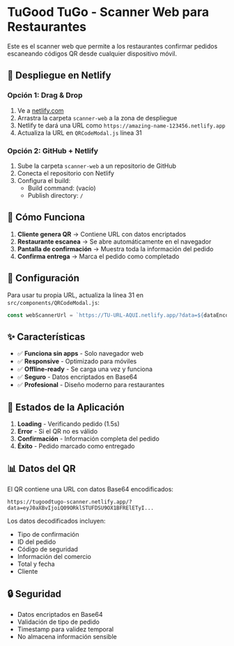 # TuGood TuGo - Scanner Web para Restaurantes

Este es el scanner web que permite a los restaurantes confirmar pedidos escaneando códigos QR desde cualquier dispositivo móvil.

## 🚀 Despliegue en Netlify

### Opción 1: Drag & Drop
1. Ve a [netlify.com](https://netlify.com)
2. Arrastra la carpeta `scanner-web` a la zona de despliegue
3. Netlify te dará una URL como `https://amazing-name-123456.netlify.app`
4. Actualiza la URL en `QRCodeModal.js` línea 31

### Opción 2: GitHub + Netlify
1. Sube la carpeta `scanner-web` a un repositorio de GitHub
2. Conecta el repositorio con Netlify
3. Configura el build:
   - Build command: (vacío)
   - Publish directory: `/`

## 📱 Cómo Funciona

1. **Cliente genera QR** → Contiene URL con datos encriptados
2. **Restaurante escanea** → Se abre automáticamente en el navegador
3. **Pantalla de confirmación** → Muestra toda la información del pedido
4. **Confirma entrega** → Marca el pedido como completado

## 🔧 Configuración

Para usar tu propia URL, actualiza la línea 31 en `src/components/QRCodeModal.js`:

```javascript
const webScannerUrl = `https://TU-URL-AQUI.netlify.app/?data=${dataEncoded}`;
```

## ✨ Características

- ✅ **Funciona sin apps** - Solo navegador web
- ✅ **Responsive** - Optimizado para móviles
- ✅ **Offline-ready** - Se carga una vez y funciona
- ✅ **Seguro** - Datos encriptados en Base64
- ✅ **Profesional** - Diseño moderno para restaurantes

## 🎯 Estados de la Aplicación

1. **Loading** - Verificando pedido (1.5s)
2. **Error** - Si el QR no es válido
3. **Confirmación** - Información completa del pedido
4. **Éxito** - Pedido marcado como entregado

## 📊 Datos del QR

El QR contiene una URL con datos Base64 encodificados:

```
https://tugoodtugo-scanner.netlify.app/?data=eyJ0aXBvIjoiQ09ORklSTUFDSU9OX1BFRElETyI...
```

Los datos decodificados incluyen:
- Tipo de confirmación
- ID del pedido
- Código de seguridad
- Información del comercio
- Total y fecha
- Cliente

## 🔒 Seguridad

- Datos encriptados en Base64
- Validación de tipo de pedido
- Timestamp para validez temporal
- No almacena información sensible
